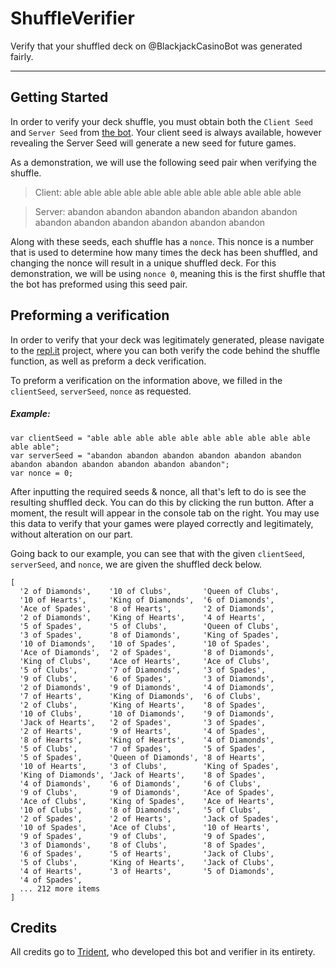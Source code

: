 # ShuffleVerifier
Verify that your shuffled deck on @BlackjackCasinoBot was generated fairly.

<hr>

## Getting Started 
In order to verify your deck shuffle, you must obtain both the `Client Seed` and `Server Seed` from [the bot](https://t.me/BlackjackCasinoBot ). Your client seed is always available, however revealing the Server Seed will generate a new seed for future games.

As a demonstration, we will use the following seed pair when verifying the shuffle.

> Client: able able able able able able able able able able able able 

>Server: abandon abandon abandon abandon abandon abandon abandon abandon abandon abandon abandon abandon

Along with these seeds, each shuffle has a `nonce`. This nonce is a number that is used to determine how many times the deck has been shuffled, and changing the nonce will result in a unique shuffled deck. For this demonstration, we will be using `nonce 0`, meaning this is the first shuffle that the bot has preformed using this seed pair.

## Preforming a verification
In order to verify that your deck was legitimately generated, please navigate to the [repl.it](https://repl.it/@Triident/ShuffleVerifier#index.js) project, where you can both verify the code behind the shuffle function, as well as preform a deck verification.

To preform a verification on the information above, we filled in the `clientSeed`, `serverSeed`, `nonce` as requested.

##### Example:

```
var clientSeed = "able able able able able able able able able able able able";
var serverSeed = "abandon abandon abandon abandon abandon abandon abandon abandon abandon abandon abandon abandon";
var nonce = 0;
```

After inputting the required seeds & nonce, all that's left to do is see the resulting shuffled deck. You can do this by clicking the run button. After a moment, the result will appear in the console tab on the right. You may use this data to verify that your games were played correctly and legitimately, without alteration on our part.

Going back to our example, you can see that with the given `clientSeed`, `serverSeed`, and `nonce`, we are given the shuffled deck below.

```
[
  '2 of Diamonds',    '10 of Clubs',       'Queen of Clubs',
  '10 of Hearts',     'King of Diamonds',  '6 of Diamonds',
  'Ace of Spades',    '8 of Hearts',       '2 of Diamonds',
  '2 of Diamonds',    'King of Hearts',    '4 of Hearts',
  '5 of Spades',      '5 of Clubs',        'Queen of Clubs',
  '3 of Spades',      '8 of Diamonds',     'King of Spades',
  '10 of Diamonds',   '10 of Spades',      '10 of Spades',
  'Ace of Diamonds',  '2 of Spades',       '8 of Diamonds',
  'King of Clubs',    'Ace of Hearts',     'Ace of Clubs',
  '5 of Clubs',       '7 of Diamonds',     '3 of Spades',
  '9 of Clubs',       '6 of Spades',       '3 of Diamonds',
  '2 of Diamonds',    '9 of Diamonds',     '4 of Diamonds',
  '7 of Hearts',      'King of Diamonds',  '6 of Clubs',
  '2 of Clubs',       'King of Hearts',    '8 of Spades',
  '10 of Clubs',      '10 of Diamonds',    '9 of Diamonds',
  'Jack of Hearts',   '2 of Spades',       '3 of Spades',
  '2 of Hearts',      '9 of Hearts',       '4 of Spades',
  '8 of Hearts',      'King of Hearts',    '4 of Diamonds',
  '5 of Clubs',       '7 of Spades',       '5 of Spades',
  '5 of Spades',      'Queen of Diamonds', '8 of Hearts',
  '10 of Hearts',     '3 of Clubs',        'King of Spades',
  'King of Diamonds', 'Jack of Hearts',    '8 of Spades',
  '4 of Diamonds',    '6 of Diamonds',     '6 of Clubs',
  '9 of Clubs',       '9 of Diamonds',     'Ace of Spades',
  'Ace of Clubs',     'King of Spades',    'Ace of Hearts',
  '10 of Clubs',      '8 of Diamonds',     '5 of Clubs',
  '2 of Spades',      '2 of Hearts',       'Jack of Spades',
  '10 of Spades',     'Ace of Clubs',      '10 of Hearts',
  '9 of Spades',      '9 of Clubs',        '9 of Spades',
  '3 of Diamonds',    '8 of Clubs',        '8 of Spades',
  '6 of Spades',      '5 of Hearts',       'Jack of Clubs',
  '5 of Clubs',       'King of Hearts',    'Jack of Clubs',
  '4 of Hearts',      '3 of Hearts',       '5 of Diamonds',
  '4 of Spades',
  ... 212 more items
]
```

## Credits
All credits go to [Trident](https://t.me/tridents), who developed this bot and verifier in its entirety.
